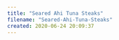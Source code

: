 ```yaml
---
title: "Seared Ahi Tuna Steaks"
filename: "Seared-Ahi-Tuna-Steaks"
created: 2020-06-24 20:09:37
---
```

